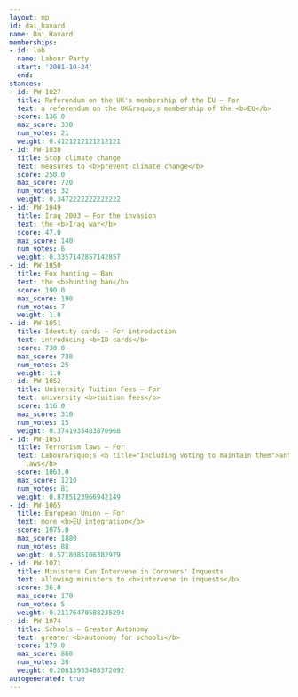 ```yaml
---
layout: mp
id: dai_havard
name: Dai Havard
memberships:
- id: lab
  name: Labour Party
  start: '2001-10-24'
  end: 
stances:
- id: PW-1027
  title: Referendum on the UK's membership of the EU — For
  text: a referendum on the UK&rsquo;s membership of the <b>EU</b>
  score: 136.0
  max_score: 330
  num_votes: 21
  weight: 0.4121212121212121
- id: PW-1030
  title: Stop climate change
  text: measures to <b>prevent climate change</b>
  score: 250.0
  max_score: 720
  num_votes: 32
  weight: 0.3472222222222222
- id: PW-1049
  title: Iraq 2003 — For the invasion
  text: the <b>Iraq war</b>
  score: 47.0
  max_score: 140
  num_votes: 6
  weight: 0.3357142857142857
- id: PW-1050
  title: Fox hunting — Ban
  text: the <b>hunting ban</b>
  score: 190.0
  max_score: 190
  num_votes: 7
  weight: 1.0
- id: PW-1051
  title: Identity cards — For introduction
  text: introducing <b>ID cards</b>
  score: 730.0
  max_score: 730
  num_votes: 25
  weight: 1.0
- id: PW-1052
  title: University Tuition Fees — For
  text: university <b>tuition fees</b>
  score: 116.0
  max_score: 310
  num_votes: 15
  weight: 0.3741935483870968
- id: PW-1053
  title: Terrorism laws — For
  text: Labour&rsquo;s <b title="Including voting to maintain them">anti-terrorism
    laws</b>
  score: 1063.0
  max_score: 1210
  num_votes: 81
  weight: 0.8785123966942149
- id: PW-1065
  title: European Union — For
  text: more <b>EU integration</b>
  score: 1075.0
  max_score: 1880
  num_votes: 88
  weight: 0.5718085106382979
- id: PW-1071
  title: Ministers Can Intervene in Coroners' Inquests
  text: allowing ministers to <b>intervene in inquests</b>
  score: 36.0
  max_score: 170
  num_votes: 5
  weight: 0.21176470588235294
- id: PW-1074
  title: Schools — Greater Autonomy
  text: greater <b>autonomy for schools</b>
  score: 179.0
  max_score: 860
  num_votes: 30
  weight: 0.20813953488372092
autogenerated: true
---
```

